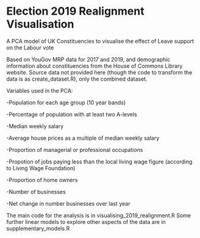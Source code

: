 # Election 2019 Realignment Visualisation
A PCA model of UK Constituencies to visualise the effect of Leave support on the Labour vote 

Based on YouGov MRP data for 2017 and 2019, and demographic information about constituencies from the House of Commons Library website.
Source data not provided here (though the code to transform the data is as create_dataset.R), only the combined dataset.

Variables used in the PCA:

-Population for each age group (10 year bands)

-Percentage of population with at least two A-levels

-Median weekly salary

-Average house prices as a multiple of median weekly salary

-Proportion of managerial or professional occupations

-Propotion of jobs paying less than the local living wage figure (according to Living Wage Foundation)

-Proportion of home owners

-Number of businesses 

-Net change in number businesses over last year

The main code for the analysis is in visualising_2019_realignment.R
Some further linear models to explore other aspects of the data are in supplementary_models.R

